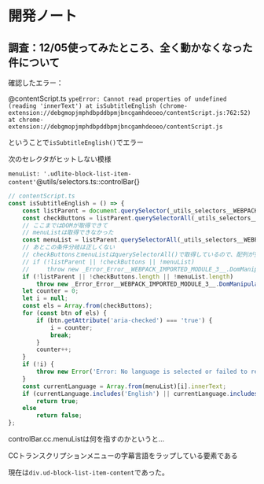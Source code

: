 # 開発ノート

## 調査：12/05使ってみたところ、全く動かなくなった件について

確認したエラー：

@contentScript.ts
`ypeError: Cannot read properties of undefined (reading 'innerText') at isSubtitleEnglish (chrome-extension://debgmopjmphdbpddbpmjbncgamhdeoeo/contentScript.js:762:52) at chrome-extension://debgmopjmphdbpddbpmjbncgamhdeoeo/contentScript.js`

ということで`isSubtitleEnglish()`でエラー

次のセレクタがヒットしない模様

`menuList: '.udlite-block-list-item-content'`@utils/selectors.ts::controlBar{}

```JavaScript
// contentScript.ts
const isSubtitleEnglish = () => {
    const listParent = document.querySelector(_utils_selectors__WEBPACK_IMPORTED_MODULE_0__.controlBar.cc.menuListParent);
    const checkButtons = listParent.querySelectorAll(_utils_selectors__WEBPACK_IMPORTED_MODULE_0__.controlBar.cc.menuCheckButtons);
    // ここまではDOMが取得できて
    // menuListは取得できなかった
    const menuList = listParent.querySelectorAll(_utils_selectors__WEBPACK_IMPORTED_MODULE_0__.controlBar.cc.menuList);
    // あとこの条件分岐は正しくない
    // checkButtonsとmenuListはquerySelectorAll()で取得しているので、配列が空かどうかを調べるべきである
    // if (!listParent || !checkButtons || !menuList)
    //     throw new _Error_Error__WEBPACK_IMPORTED_MODULE_3__.DomManipulationError('Failed to manipulate DOM');
    if (!listParent || !checkButtons.length || !menuList.length)
        throw new _Error_Error__WEBPACK_IMPORTED_MODULE_3__.DomManipulationError('Failed to manipulate DOM');
    let counter = 0;
    let i = null;
    const els = Array.from(checkButtons);
    for (const btn of els) {
        if (btn.getAttribute('aria-checked') === 'true') {
            i = counter;
            break;
        }
        counter++;
    }
    if (!i) {
        throw new Error('Error: No language is selected or failed to retrieve DOM');
    }
    const currentLanguage = Array.from(menuList)[i].innerText;
    if (currentLanguage.includes('English') || currentLanguage.includes('英語'))
        return true;
    else
        return false;
};
```

controlBar.cc.menuListは何を指すのかというと...

CCトランスクリプションメニューの字幕言語をラップしている要素である

現在は`div.ud-block-list-item-content`であった。

